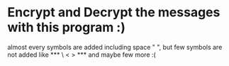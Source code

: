 # Encrypt and Decrypt the messages with this program :)
almost every symbols are added including space " ",
but few symbols are not added like *** \  <   >  *** and maybe few more :( 
